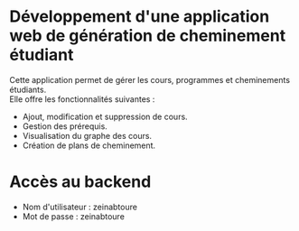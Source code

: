 # Développement d'une application web de génération de cheminement étudiant

Cette application permet de gérer les cours, programmes et cheminements étudiants.  
Elle offre les fonctionnalités suivantes :
- Ajout, modification et suppression de cours.
- Gestion des prérequis.
- Visualisation du graphe des cours.
- Création de plans de cheminement.

# Accès au backend 
- Nom d'utilisateur : zeinabtoure
- Mot de passe : zeinabtoure

